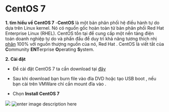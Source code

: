# CentOS 7
 **1. **tìm hiểu về CentOS 7****
		-**CentOS** là một bản phân phối hệ điều hành tự do dựa trên Linux kernel. Nó có nguồn gốc hoàn toàn từ bản phân phối Red Hat Enterprise Linux (RHEL). CentOS tồn tại để cung cấp một nền tảng điện toán doanh nghiệp tự do và phấn đấu để duy trì khả năng tương thích nhị [phân](https://vi.wikipedia.org/w/index.php?title=T%C6%B0%C6%A1ng_th%C3%ADch_nh%E1%BB%8B_ph%C3%A2n&action=edit&redlink=1 "Tương thích nhị phân (trang chưa được viết)") 100% với nguồn thượng nguồn của nó, Red Hat . CentOS là viết tắt của **C**ommunity **ENT**erprise **O**perating **S**ystem.
		
 **2. Cài đặt**
 - Để cài đặt CentOS 7 ta cần download tại [đây](https://www.centos.org/download/)
 
 - Sau khi download bạn burn file vào đĩa DVD hoặc tạo USB boot , nếu bạn cài trên VMWare chỉ cần mount đĩa vào .
 
 - Chọn **Install CentOS 7**
 
 ![](https://i.imgur.com/DpgxkKV.png)
![enter image description here](https://i.imgur.com/fmvdeJG.png)
<!--stackedit_data:
eyJoaXN0b3J5IjpbMjA0MzczNDI2NSwtMjA2ODg4NTA0NiwtMT
Y3OTY3OTI4MV19
-->